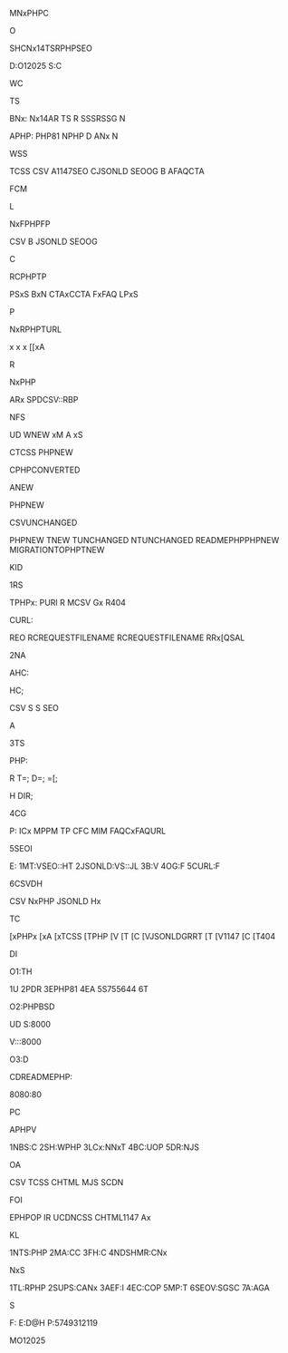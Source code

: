 MNxPHPC

O

SHCNx14TSRPHPSEO

D:O12025
S:C



WC

TS

BNx:
Nx14AR
TS
R
SSSRSSG
N

APHP:
PHP81
NPHP
D
ANx
N

WSS

TCSS
CSV
A1147SEO
CJSONLD
SEOOG
B
AFAQCTA



FCM

L

NxFPHPFP

CSV
B
JSONLD
SEOOG

C

RCPHPTP

PSxS
BxN
CTAxCCTA
FxFAQ
LPxS

P

NxRPHPTURL

x
x
x
[[xA

R

NxPHP

ARx
SPDCSV::RBP



NFS


UD
WNEW
xM
A
xS

CTCSS
PHPNEW










CPHPCONVERTED




ANEW

PHPNEW

CSVUNCHANGED

PHPNEW
TNEW
TUNCHANGED
NTUNCHANGED
READMEPHPPHPNEW
MIGRATIONTOPHPTNEW




KID

1RS

TPHPx:
PURI
R
MCSV
Gx
R404

CURL:

REO
RCREQUESTFILENAME
RCREQUESTFILENAME
RRx[QSAL


2NA

AHC:

HC;

CSV
S
S
SEO


A

3TS

PHP:

R
T=;
D=;
=[;

H
DIR;


4CG

P:
ICx
MPPM
TP
CFC
MIM
FAQCxFAQURL

5SEOI

E:
1MT:VSEO::HT
2JSONLD:VS::JL
3B:V
4OG:F
5CURL:F

6CSVDH

CSV
NxPHP
JSONLD
Hx



TC

[xPHPx
[xA
[xTCSS
[TPHP
[V
[T
[C
[VJSONLDGRRT
[T
[V1147
[C
[T404



DI

O1:TH

1U
2PDR
3EPHP81
4EA
5S755644
6T

O2:PHPBSD


UD
S:8000


V:::8000

O3:D

CDREADMEPHP:


8080:80




PC

APHPV

1NBS:C
2SH:WPHP
3LCx:NNxT
4BC:UOP
5DR:NJS

OA

CSV
TCSS
CHTML
MJS
SCDN

FOI

EPHPOP
IR
UCDNCSS
CHTML1147
Ax



KL

1NTS:PHP
2MA:CC
3FH:C
4NDSHMR:CNx



NxS

1TL:RPHP
2SUPS:CANx
3AEF:I
4EC:COP
5MP:T
6SEOV:SGSC
7A:AGA



S

F:
E:D@H
P:5749312119



MO12025















